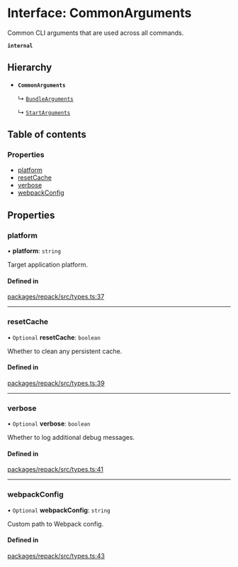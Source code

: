 # Interface: CommonArguments

Common CLI arguments that are used across all commands.

**`internal`**

## Hierarchy

- **`CommonArguments`**

  ↳ [`BundleArguments`](BundleArguments.md)

  ↳ [`StartArguments`](StartArguments.md)

## Table of contents

### Properties

- [platform](CommonArguments.md#platform)
- [resetCache](CommonArguments.md#resetcache)
- [verbose](CommonArguments.md#verbose)
- [webpackConfig](CommonArguments.md#webpackconfig)

## Properties

### platform

• **platform**: `string`

Target application platform.

#### Defined in

[packages/repack/src/types.ts:37](https://github.com/callstack/repack/blob/9e6a11a/packages/repack/src/types.ts#L37)

___

### resetCache

• `Optional` **resetCache**: `boolean`

Whether to clean any persistent cache.

#### Defined in

[packages/repack/src/types.ts:39](https://github.com/callstack/repack/blob/9e6a11a/packages/repack/src/types.ts#L39)

___

### verbose

• `Optional` **verbose**: `boolean`

Whether to log additional debug messages.

#### Defined in

[packages/repack/src/types.ts:41](https://github.com/callstack/repack/blob/9e6a11a/packages/repack/src/types.ts#L41)

___

### webpackConfig

• `Optional` **webpackConfig**: `string`

Custom path to Webpack config.

#### Defined in

[packages/repack/src/types.ts:43](https://github.com/callstack/repack/blob/9e6a11a/packages/repack/src/types.ts#L43)
